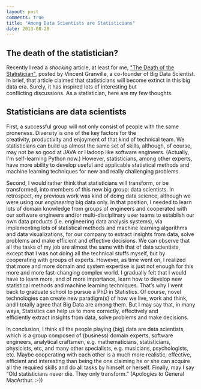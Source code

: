 ```yaml
---
layout: post
comments: true
title: "Among Data Scientists are Statisticians"
date: 2013-08-28
---
```


## The death of the statistician?

Recently I read a *shocking* article, at least for me, ["The Death of the Statistician"](http://www.analyticbridge.com/profiles/blogs/the-death-of-the-statistician), posted by Vincent Granville, a co-founder of Big Data Scientist. In brief, that article claimed that statisticians will become extinct in this big data era. Surely, it has inspired lots of interesting but conflicting discussions. As a statistician, here are my few thoughts.

## Statisticians are data scientists

First, a successful group will not only consist of people with the same proneness. Diversity is one of the key factors for the creativity, productivity and enjoyment of that kind of technical team. We statisticians can build up almost the same set of skills, although, of course, may not be so good at JAVA or Hadoop like software engineers. (Actually, I'm self-learning Python now.) However, statisticians, among other experts, have more ability to develop useful and applicable statistical methods and machine learning techniques for new and really challenging problems.

Second, I would rather think that statisticians will transform, or be transformed, into members of this new big group: data scientists. In retrospect, my previous work was kind of doing data science, although we were using our *engineering* big data only. In that position, I needed to learn lots of domain knowledge from groups of engineers and cooperated with our software engineers and/or multi-disciplinary user teams to establish our own data products (i.e. engineering data analysis systems), via implementing lots of statistical methods and machine learning algorithms and data visualizations, for our company to extract insights from data, solve problems and make efficient and effective decisions. We can observe that all the tasks of my job are almost the same with that of data scientists, except that I was not doing all the technical stuffs myself, but by cooperating with groups of experts. However, as time went on, I realized that more and more domain and system expertise is just not enough for this more and more fast-changing complex world. I gradually felt that I would have to learn more, and of more importance, learn how to develop new statistical methods and machine learning techniques. That’s why I went back to graduate school to pursue a PhD in Statistics. Of course, novel technologies can create new paradigm(s) of how we live, work and think, and I totally agree that Big Data are among them. But I may say that, in many ways, Statistics can help us to more correctly, effectively and efficiently extract insights from data, solve problems and make decisions.

In conclusion, I think all the people playing (big) data are data scientists, which is a group composed of (business) domain experts, software engineers, analytical craftsmen, e.g. mathematicians, statisticians, physicists, etc, and many other specialists, e.g. musicians, psychologists, etc. Maybe cooperating with each other is a much more realistic, effective, efficient and interesting than being the one claiming he or she can acquire all the required skills and do all tasks by himself or herself. Finally, may I say “Old statisticians never die. They only transform.” (Apologies to General MacArthur. :-))
